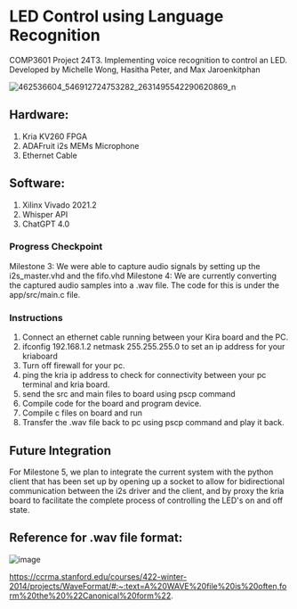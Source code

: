# LED Control using Language Recognition

COMP3601 Project 24T3. Implementing voice recognition to control an LED. 
Developed by Michelle Wong, Hasitha Peter, and Max Jaroenkitphan

![462536604_546912724753282_2631495542290620869_n](https://github.com/user-attachments/assets/dfdc54bb-c350-4450-8c1d-1fa393f99e07)


## Hardware:
1. Kria KV260 FPGA
2. ADAFruit i2s MEMs Microphone
3. Ethernet Cable
   
## Software:
1. Xilinx Vivado 2021.2
2. Whisper API
3. ChatGPT 4.0


### Progress Checkpoint
Milestone 3: We were able to capture audio signals by setting up the i2s_master.vhd and the fifo.vhd
Milestone 4: We are currently converting the captured audio samples into a .wav file. The code for this is under the app/src/main.c file.

### Instructions 
1. Connect an ethernet cable running between your Kira board and the PC.
2. ifconfig 192.168.1.2 netmask 255.255.255.0 to set an ip address for your kriaboard
3. Turn off firewall for your pc.
4. ping the kria ip address to check for connectivity between your pc terminal and kria board.
5. send the src and main files to board using pscp command
6. Compile code for the board and program device.
7. Compile c files on board and run
8. Transfer the .wav file back to pc using pscp command and play it back.

## Future Integration
For Milestone 5, we plan to integrate the current system with the python client that has been set up by opening up a socket to allow for bidirectional communication between the i2s driver and the client, and by proxy the kria board to facilitate the complete process of controlling the LED's on and off state.

## Reference for .wav file format: 
![image](https://github.com/user-attachments/assets/c11be8a0-79a3-4961-9488-eb59a79f5cb4)

https://ccrma.stanford.edu/courses/422-winter-2014/projects/WaveFormat/#:~:text=A%20WAVE%20file%20is%20often,form%20the%20%22Canonical%20form%22.

